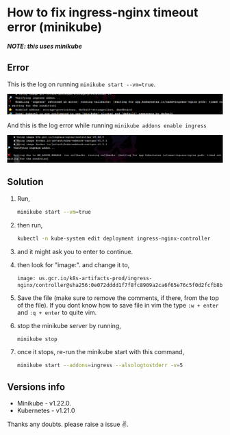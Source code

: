 # How to fix ingress-nginx timeout error (minikube)

**_NOTE: this uses minikube_**

## Error

This is the log on running `minikube start --vm=true`.

![error1](./assets/err1.png)

And this is the log error while running `minikube addons enable ingress`

![error2](./assets/err2.png)

## Solution

1. Run,

   ```bash
   minikube start --vm=true
   ```

2. then run,

   ```bash
   kubectl -n kube-system edit deployment ingress-nginx-controller
   ```

3. and it might ask you to enter to continue.
4. then look for "image:". and change it to,

   ```vim
   image: us.gcr.io/k8s-artifacts-prod/ingress-nginx/controller@sha256:0e072dddd1f7f8fc8909a2ca6f65e76c5f0d2fcfb8be47935ae3457e8bbceb20
   ```

5. Save the file (make sure to remove the comments, if there, from the top of the file). If you dont know how to save file in vim the type `:w + enter` and `:q + enter` to quite vim.
6. stop the minikube server by running,

   ```bash
   minikube stop
   ```

7. once it stops, re-run the minikube start with this command,

   ```bash
   minikube start --addons=ingress --alsologtostderr -v=5
   ```

## Versions info

- Minikube - v1.22.0.
- Kubernetes - v1.21.0

Thanks any doubts. please raise a issue ✌️.
